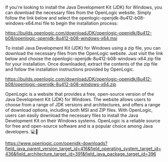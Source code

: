 If you're looking to install the Java Development Kit (JDK) for Windows, you can download the necessary files from the OpenLogic website. Simply follow the link below and select the openlogic-openjdk-8u412-b08-windows-x64.msi file to begin the installation process:

https://builds.openlogic.com/downloadJDK/openlogic-openjdk/8u412-b08/openlogic-openjdk-8u412-b08-windows-x64.msi

To install Java Development Kit (JDK) for Windows using a zip file, you can download the necessary files from the OpenLogic website. Just visit the link below and choose the openlogic-openjdk-8u412-b08-windows-x64.zip file for your installation. Once downloaded, extract the contents of the zip file and follow the installation instructions provided by OpenLogic.

https://builds.openlogic.com/downloadJDK/openlogic-openjdk/8u412-b08/openlogic-openjdk-8u412-b08-windows-x64.zip

OpenLogic is a website that provides a free, open-source version of the Java Development Kit (JDK) for Windows. The website allows users to choose from a range of JDK versions and architectures, and offers a range of download options, including both MSI and ZIP files. With OpenLogic, users can easily download the necessary files to install the Java Development Kit on their Windows systems. OpenLogic is a reliable source for free and open-source software and is a popular choice among Java developers. 💻🎯

https://www.openlogic.com/openjdk-downloads?field_java_parent_version_target_id=416&field_operating_system_target_id=436&field_architecture_target_id=391&field_java_package_target_id=396
